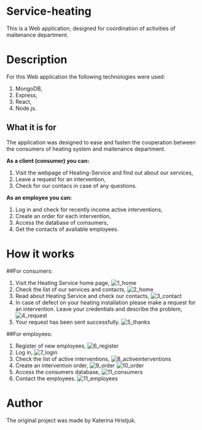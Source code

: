 # Service-heating
This is a Web application, designed for coordination of activities of maitenance department.

# Description
For this Web application the following technologies were used:
1. MongoDB,
1. Express,
1. React,
1. Node.js.

## What it is for
The application was designed to ease and fasten the cooperation between the consumers of heating system and maitenance department. 

**As a client (consumer) you can:**

1. Visit the webpage of Heating-Service and find out about our services,
1. Leave a request for an intervention,
1. Check for our contacs in case of any questions.

**As an employee you can:**

1. Log in and check for recently income active interventions,
1. Create an order for each intervention,
1. Access the database of comsumers,
1. Get the contacts of avaliable employees.

# How it works

##For consumers:
1. Visit the Heating Service home page,
![1_home](https://user-images.githubusercontent.com/71920644/129726920-e4f9aaf0-0b5c-4d55-a736-ca4e2987658d.jpg)
2. Check the list of our services and contacts,
![2_home](https://user-images.githubusercontent.com/71920644/129726948-637843d6-ba89-44ac-ae9f-0542656411b6.jpg)
3. Read about Heating Service and check our contacts,
![3_contact](https://user-images.githubusercontent.com/71920644/129726987-630d702f-1619-4f08-b055-310b33f10fa3.jpg)
4. In case of defect on your heating installation please make a request for an intervention. Leave your credentials and describe the problem,
![4_request](https://user-images.githubusercontent.com/71920644/129727014-5f09f1e2-9690-40bb-b394-585257fe3fa3.jpg)
5. Your request has been sent successfully.
![5_thanks](https://user-images.githubusercontent.com/71920644/129727034-9e739bcf-730e-497b-8a5c-fd71fedeeaa4.jpg)


##For employees:
1. Register of new employees,
![6_register](https://user-images.githubusercontent.com/71920644/129727076-b8e50613-9db3-4e29-8a75-8548beb685b8.jpg)
2. Log in,
![7_login](https://user-images.githubusercontent.com/71920644/129727097-63b724b6-a3b6-46d7-96ed-a8814554c4a3.jpg)
3. Check the list of active interventions,
![8_activeinterventions](https://user-images.githubusercontent.com/71920644/129727120-0c7201d6-1e62-4b8f-8dde-98725a924be7.jpg)
4. Create an intervention order,
![9_order](https://user-images.githubusercontent.com/71920644/129727168-148be370-00b5-4384-abeb-bb1756a97fd1.jpg)
![10_order](https://user-images.githubusercontent.com/71920644/129727173-ae419a0d-4ac2-4afb-b435-6a71cd1b2e4f.jpg)
5. Access the consumers database,
![11_consumers](https://user-images.githubusercontent.com/71920644/129727190-f0737c1e-3d95-4c96-8dd2-56c21e6e6f57.jpg)
7. Contact the employees.
![11_employees](https://user-images.githubusercontent.com/71920644/129727213-873128df-94ed-4ae0-8fe4-415d69ddac20.jpg)


# Author
The original project was made by Katerina Hristjuk.
 
